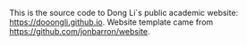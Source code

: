 This is the source code to Dong Li`s public academic website: https://dooongli.github.io. Website template came from https://github.com/jonbarron/website.
